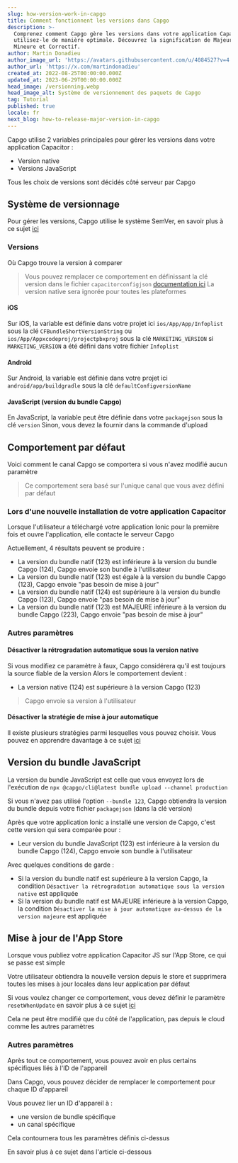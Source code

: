 ```yaml
---
slug: how-version-work-in-capgo
title: Comment fonctionnent les versions dans Capgo
description: >-
  Comprenez comment Capgo gère les versions dans votre application Capacitor et
  utilisez-le de manière optimale. Découvrez la signification de Majeure,
  Mineure et Correctif.
author: Martin Donadieu
author_image_url: 'https://avatars.githubusercontent.com/u/4084527?v=4'
author_url: 'https://x.com/martindonadieu'
created_at: 2022-08-25T00:00:00.000Z
updated_at: 2023-06-29T00:00:00.000Z
head_image: /versionning.webp
head_image_alt: Système de versionnement des paquets de Capgo
tag: Tutorial
published: true
locale: fr
next_blog: how-to-release-major-version-in-capgo
---
```


Capgo utilise 2 variables principales pour gérer les versions dans votre application Capacitor :
  - Version native
  - Versions JavaScript

Tous les choix de versions sont décidés côté serveur par Capgo

## Système de versionnage

Pour gérer les versions, Capgo utilise le système SemVer, en savoir plus à ce sujet [ici](https://semverorg/)

### Versions

Où Capgo trouve la version à comparer

  > Vous pouvez remplacer ce comportement en définissant la clé version dans le fichier `capacitorconfigjson` [documentation ici](/docs/plugin/settings/#version)
  > La version native sera ignorée pour toutes les plateformes

#### iOS

 Sur iOS, la variable est définie dans votre projet ici `ios/App/App/Infoplist` sous la clé `CFBundleShortVersionString` ou `ios/App/Appxcodeproj/projectpbxproj` sous la clé `MARKETING_VERSION` si `MARKETING_VERSION` a été défini dans votre fichier `Infoplist`

#### Android

  Sur Android, la variable est définie dans votre projet ici `android/app/buildgradle` sous la clé `defaultConfigversionName`

#### JavaScript (version du bundle Capgo)

  En JavaScript, la variable peut être définie dans votre `packagejson` sous la clé `version`
  Sinon, vous devez la fournir dans la commande d'upload

## Comportement par défaut

Voici comment le canal Capgo se comportera si vous n'avez modifié aucun paramètre

> Ce comportement sera basé sur l'unique canal que vous avez défini par défaut

### Lors d'une nouvelle installation de votre application Capacitor
Lorsque l'utilisateur a téléchargé votre application Ionic pour la première fois et ouvre l'application, elle contacte le serveur Capgo

Actuellement, 4 résultats peuvent se produire :
  - La version du bundle natif (123) est inférieure à la version du bundle Capgo (124), Capgo envoie son bundle à l'utilisateur
  - La version du bundle natif (123) est égale à la version du bundle Capgo (123), Capgo envoie "pas besoin de mise à jour"
  - La version du bundle natif (124) est supérieure à la version du bundle Capgo (123), Capgo envoie "pas besoin de mise à jour"
  - La version du bundle natif (123) est MAJEURE inférieure à la version du bundle Capgo (223), Capgo envoie "pas besoin de mise à jour"

### Autres paramètres

#### Désactiver la rétrogradation automatique sous la version native

Si vous modifiez ce paramètre à faux, Capgo considérera qu'il est toujours la source fiable de la version
Alors le comportement devient :
- La version native (124) est supérieure à la version Capgo (123)

> Capgo envoie sa version à l'utilisateur

#### Désactiver la stratégie de mise à jour automatique

Il existe plusieurs stratégies parmi lesquelles vous pouvez choisir. Vous pouvez en apprendre davantage à ce sujet [ici](/docs/tooling/cli/#disable-updates-strategy)

## Version du bundle JavaScript

La version du bundle JavaScript est celle que vous envoyez lors de l'exécution de `npx @capgo/cli@latest bundle upload --channel production`

Si vous n'avez pas utilisé l'option `--bundle 123`, Capgo obtiendra la version du bundle depuis votre fichier `packagejson` (dans la clé version)

Après que votre application Ionic a installé une version de Capgo, c'est cette version qui sera comparée pour :
  - Leur version du bundle JavaScript (123) est inférieure à la version du bundle Capgo (124), Capgo envoie son bundle à l'utilisateur

Avec quelques conditions de garde :
  - Si la version du bundle natif est supérieure à la version Capgo, la condition `Désactiver la rétrogradation automatique sous la version native` est appliquée
  - Si la version du bundle natif est MAJEURE inférieure à la version Capgo, la condition `Désactiver la mise à jour automatique au-dessus de la version majeure` est appliquée

## Mise à jour de l'App Store

Lorsque vous publiez votre application Capacitor JS sur l'App Store, ce qui se passe est simple

Votre utilisateur obtiendra la nouvelle version depuis le store et supprimera toutes les mises à jour locales dans leur application par défaut

Si vous voulez changer ce comportement, vous devez définir le paramètre `resetWhenUpdate` en savoir plus à ce sujet [ici](/docs/plugin/api#settings)

Cela ne peut être modifié que du côté de l'application, pas depuis le cloud comme les autres paramètres

### Autres paramètres

Après tout ce comportement, vous pouvez avoir en plus certains spécifiques liés à l'ID de l'appareil

Dans Capgo, vous pouvez décider de remplacer le comportement pour chaque ID d'appareil

Vous pouvez lier un ID d'appareil à :
  - une version de bundle spécifique
  - un canal spécifique

Cela contournera tous les paramètres définis ci-dessus

En savoir plus à ce sujet dans l'article ci-dessous